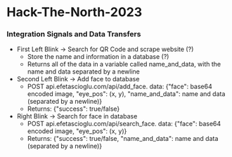 # Hack-The-North-2023


### Integration Signals and Data Transfers
- First Left Blink -> Search for QR Code and scrape website (?)
    - Store the name and information in a database (?)
    - Returns all of the data in a variable called name_and_data, with the name and data separated by a newline
- Second Left Blink -> Add face to database
    - POST api.efetascioglu.com/api/add_face.  data: {"face": base64 encoded image, "eye_pos": (x, y), "name_and_data": name and data (separated by a newline)}
    - Returns: {"success": true/false}
- Right Blink -> Search for face in database
    - POST api.efetascioglu.com/api/search_face.  data: {"face": base64 encoded image, "eye_pos": (x, y)}
    - Returns: {"success": true/false, "name_and_data": name and data (separated by a newline)}